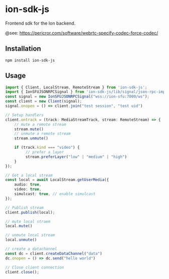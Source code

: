 # ion-sdk-js

Frontend sdk for the Ion backend.


@see: https://pericror.com/software/webrtc-specify-codec-force-codec/

## Installation

`npm install ion-sdk-js`

## Usage

```ts
import { Client, LocalStream, RemoteStream } from 'ion-sdk-js';
import { IonSFUJSONRPCSignal } from 'ion-sdk-js/lib/signal/json-rpc-impl';
const signal = new IonSFUJSONRPCSignal("wss://ion-sfu:7000/ws");
const client = new Client(signal);
signal.onopen = () => client.join("test session", "test uid")

// Setup handlers
client.ontrack = (track: MediaStreamTrack, stream: RemoteStream) => {
    // mute a remote stream
    stream.mute()
    // unmute a remote stream
    stream.unmute()

    if (track.kind === "video") {
         // prefer a layer
         stream.preferLayer("low" | "medium" | "high")
    }
});

// Get a local stream
const local = await LocalStream.getUserMedia({
    audio: true,
    video: true,
    simulcast: true, // enable simulcast
});

// Publish stream
client.publish(local);

// mute local straem
local.mute()

// unmute local stream
local.unmute()

// create a datachannel
const dc = client.createDataChannel("data")
dc.onopen = () => dc.send("hello world")

// Close client connection
client.close();
```
